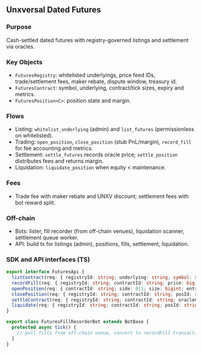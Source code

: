 ## Unxversal Dated Futures

### Purpose
Cash-settled dated futures with registry-governed listings and settlement via oracles.

### Key Objects
- `FuturesRegistry`: whitelisted underlyings, price feed IDs, trade/settlement fees, maker rebate, dispute window, treasury id.
- `FuturesContract`: symbol, underlying, contract/tick sizes, expiry and metrics.
- `FuturesPosition<C>`: position state and margin.

### Flows
- Listing: `whitelist_underlying` (admin) and `list_futures` (permissionless on whitelisted).
- Trading: `open_position`, `close_position` (stub PnL/margin), `record_fill` for fee accounting and metrics.
- Settlement: `settle_futures` records oracle price; `settle_position` distributes fees and returns margin.
- Liquidation: `liquidate_position` when equity < maintenance.

### Fees
- Trade fee with maker rebate and UNXV discount; settlement fees with bot reward split.

### Off-chain
- Bots: lister, fill recorder (from off-chain venues), liquidation scanner, settlement queue worker.
- API: build tx for listings (admin), positions, fills, settlement, liquidation.

### SDK and API interfaces (TS)
```ts
export interface FuturesApi {
  listContract(req: { registryId: string; underlying: string; symbol: string; contractSize: bigint; tickSize: bigint; expiryMs: bigint; initMarginBps: number; maintMarginBps: number; }): Promise<TxBuildResult>;
  recordFill(req: { registryId: string; contractId: string; price: bigint; size: bigint; takerIsBuyer: boolean; maker: string; unxvCoins?: string[]; unxvAggId: string; oracleCfgId: string; clockId: string; feeCoin: string; treasuryId: string; oiIncrease: boolean; }): Promise<TxBuildResult>;
  openPosition(req: { contractId: string; side: 0|1; size: bigint; entryPrice: bigint; marginCoin: string; }): Promise<TxBuildResult>;
  closePosition(req: { registryId: string; contractId: string; posId: string; price: bigint; qty: bigint; treasuryId: string; }): Promise<TxBuildResult>;
  settleContract(req: { registryId: string; contractId: string; oracleCfgId: string; clockId: string; priceAggId: string; treasuryId: string; }): Promise<TxBuildResult>;
  liquidate(req: { registryId: string; contractId: string; posId: string; markPrice: bigint; treasuryId: string; }): Promise<TxBuildResult>;
}

export class FuturesFillRecorderBot extends BotBase {
  protected async tick() {
    // pull fills from off-chain venue, convert to recordFill transactions with fees
  }
}
```


